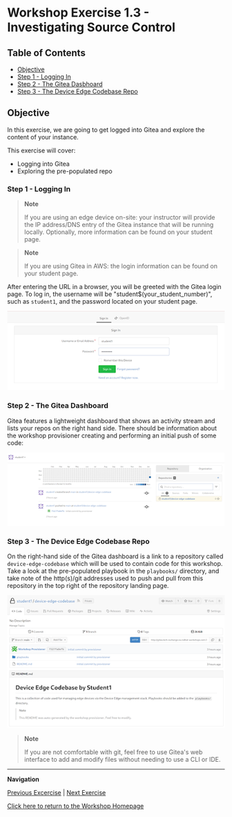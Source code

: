 # Workshop Exercise 1.3 - Investigating Source Control

## Table of Contents

* [Objective](#objective)
* [Step 1 - Logging In](#step-1---logging-in)
* [Step 2 - The Gitea Dasbhoard](#step-2---the-gitea-dashboard)
* [Step 3 - The Device Edge Codebase Repo](#step-3---the-device-edge-codebase-repo)

## Objective

In this exercise, we are going to get logged into Gitea and explore the content of your instance.

This exercise will cover:

* Logging into Gitea
* Exploring the pre-populated repo

### Step 1 - Logging In

> **Note**
>
> If you are using an edge device on-site: your instructor will provide the IP address/DNS entry of the Gitea instance that will be running locally. Optionally, more information can be found on your student page.

> **Note**
>
> If you are using Gitea in AWS: the login information can be found on your student page.

After entering the URL in a browser, you will be greeted with the Gitea login page. To log in, the username will be "student$(your_student_number)", such as `student1`, and the password located on your student page.

![Gitea Login Page](../images/gitea-login.png)
 
### Step 2 - The Gitea Dashboard

Gitea features a lightweight dashboard that shows an activity stream and lists your repos on the right hand side. There should be information about the workshop provisioner creating and performing an initial push of some code:

![Gitea Dashboard](../images/gitea-dashboard.png)

### Step 3 - The Device Edge Codebase Repo

On the right-hand side of the Gitea dashboard is a link to a repository called `device-edge-codebase` which will be used to contain code for this workshop. Take a look at the pre-populated playbook in the `playbooks/` directory, and take note of the http(s)/git addresses used to push and pull from this repository in the top right of the repository landing page.

![Device Edge Repo](../images/repo.png)

> **Note**
>
> If you are not comfortable with git, feel free to use Gitea's web interface to add and modify files without needing to use a CLI or IDE.

---
**Navigation**

[Previous Excercise](../1.2-controller-intro) | [Next Exercise](../1.4-device-intro)

[Click here to return to the Workshop Homepage](../README.md)
